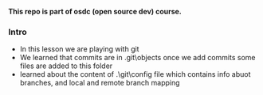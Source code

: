**This repo is part of osdc (open source dev) course.**

### Intro 

* In this lesson we are playing with git
* We learned that commits are in .git\objects
  once we add commits some files are added to this folder
* learned about the content of .\git\config file which contains info
  abuot branches, and local and remote branch mapping
